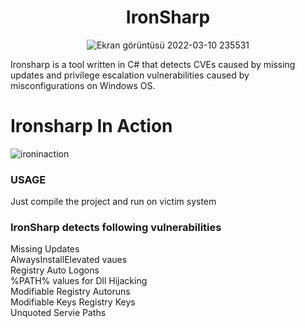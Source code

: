 <center><h1><b>IronSharp</b><br></h1>

![Ekran görüntüsü 2022-03-10 235531](https://user-images.githubusercontent.com/48562581/157753338-57e41da3-c393-42bf-a4a8-36909987a9bf.png)</center>

Ironsharp is a tool written in C# that detects CVEs caused by missing updates and privilege escalation vulnerabilities caused by misconfigurations on Windows OS.


# Ironsharp In Action

![ironinaction](https://user-images.githubusercontent.com/48562581/158132242-4af50ceb-0190-4be9-b5ba-786364479b10.jpg)

### USAGE
Just compile the project and run on victim system


### IronSharp detects following vulnerabilities

Missing Updates<br>
AlwaysInstallElevated vaues<br>
Registry Auto Logons<br>
%PATH% values for Dll Hijacking<br>
Modifiable Registry Autoruns<br>
Modifiable Keys Registry Keys<br>
Unquoted Servie Paths<br>

